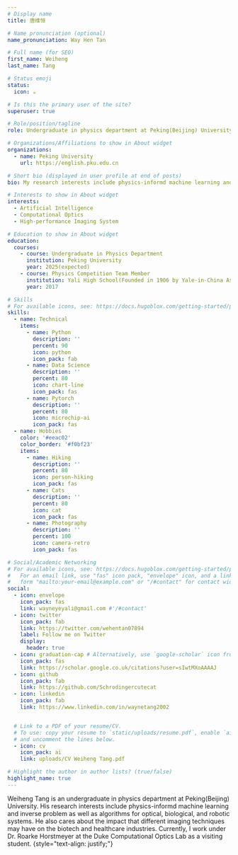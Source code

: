```yaml
---
# Display name
title: 唐维恒

# Name pronunciation (optional)
name_pronunciation: Way Hen Tan

# Full name (for SEO)
first_name: Weiheng
last_name: Tang

# Status emoji
status:
  icon: ☕️

# Is this the primary user of the site?
superuser: true

# Role/position/tagline
role: Undergraduate in physics department at Peking(Beijing) University

# Organizations/Affiliations to show in About widget
organizations:
  - name: Peking University
    url: https://english.pku.edu.cn

# Short bio (displayed in user profile at end of posts)
bio: My research interests include physics-informd machine learning and inverse problem as well as algorithms for optical, biological, and robotic systems. I also care about the impact that different imaging techniques may have on the biotech and healthcare industries.

# Interests to show in About widget
interests:
  - Artificial Intelligence
  - Computational Optics
  - High-performance Imaging System

# Education to show in About widget
education:
  courses:
    - course: Undergraduate in Physics Department
      institution: Peking University
      year: 2025(expected)
    - course: Physics Competition Team Member
      institution: Yali High School(Founded in 1906 by Yale-in-China Association)
      year: 2017

# Skills
# For available icons, see: https://docs.hugoblox.com/getting-started/page-builder/#icons
skills:
  - name: Technical
    items:
      - name: Python
        description: ''
        percent: 90
        icon: python
        icon_pack: fab
      - name: Data Science
        description: ''
        percent: 80
        icon: chart-line
        icon_pack: fas
      - name: Pytorch
        description: ''
        percent: 80
        icon: microchip-ai
        icon_pack: fas
  - name: Hobbies
    color: '#eeac02'
    color_border: '#f0bf23'
    items:
      - name: Hiking
        description: ''
        percent: 80
        icon: person-hiking
        icon_pack: fas
      - name: Cats
        description: ''
        percent: 80
        icon: cat
        icon_pack: fas
      - name: Photography
        description: ''
        percent: 100
        icon: camera-retro
        icon_pack: fas

# Social/Academic Networking
# For available icons, see: https://docs.hugoblox.com/getting-started/page-builder/#icons
#   For an email link, use "fas" icon pack, "envelope" icon, and a link in the
#   form "mailto:your-email@example.com" or "/#contact" for contact widget.
social:
  - icon: envelope
    icon_pack: fas
    link: wayneyeyali@gmail.com #'/#contact'
  - icon: twitter
    icon_pack: fab
    link: https://twitter.com/wehentan07894
    label: Follow me on Twitter
    display:
      header: true
  - icon: graduation-cap # Alternatively, use `google-scholar` icon from `ai` icon pack
    icon_pack: fas
    link: https://scholar.google.co.uk/citations?user=sIwtMXoAAAAJ
  - icon: github
    icon_pack: fab
    link: https://github.com/Schrodingercutecat
  - icon: linkedin
    icon_pack: fab
    link: https://www.linkedin.com/in/waynetang2002


  # Link to a PDF of your resume/CV.
  # To use: copy your resume to `static/uploads/resume.pdf`, enable `ai` icons in `params.yaml`,
  # and uncomment the lines below.
  - icon: cv
    icon_pack: ai
    link: uploads/CV Weiheng Tang.pdf

# Highlight the author in author lists? (true/false)
highlight_name: true
---
```


Weiheng Tang is an undergraduate in physics department at Peking(Beijing) University. His research interests include physics-informd machine learning and inverse problem as well as algorithms for optical, biological, and robotic systems. He also cares about the impact that different imaging techniques may have on the biotech and healthcare industries. Currently, I work under Dr. Roarke Horstmeyer at the Duke Computational Optics Lab as a visiting student.
{style="text-align: justify;"}
